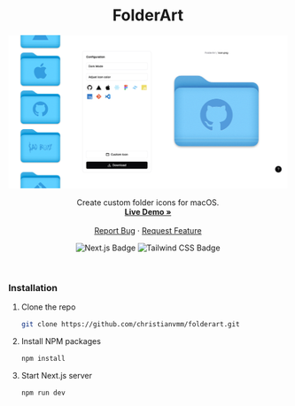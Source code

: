 <h1 align="center">FolderArt</h1>

![FolderArt cover](public/cover.png) <br />

<div align="center">

<p align="center">
    Create custom folder icons for macOS.
    <br />
    <a href="https://folderart.christianvm.dev"><strong>Live Demo »</strong></a>
    <br />
    <br />
    <a href="https://github.com/christianvmm/folderart/issues">Report Bug</a>
    ·
    <a href="https://github.com/christianvmm/folderart/issues">Request Feature</a>
</p>

![Next.js Badge](https://img.shields.io/badge/Next.js-000000?logo=next.js&logoColor=fff&style=flat)
![Tailwind CSS Badge](https://img.shields.io/badge/Tailwind%20CSS-06B6D4?logo=tailwindcss&logoColor=fff&style=flat)
</div>

<br />

### Installation

1. Clone the repo

   ```sh
   git clone https://github.com/christianvmm/folderart.git
   ```

2. Install NPM packages

   ```sh
   npm install
   ```

3. Start Next.js server
   ```sh
   npm run dev
   ```
